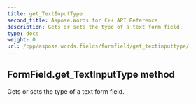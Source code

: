 ```yaml
---
title: get_TextInputType
second_title: Aspose.Words for C++ API Reference
description: Gets or sets the type of a text form field. 
type: docs
weight: 0
url: /cpp/aspose.words.fields/formfield/get_textinputtype/
---
```

## FormField.get_TextInputType method


Gets or sets the type of a text form field.

